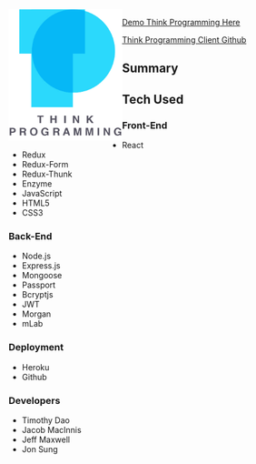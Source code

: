 <img style="float: left;" src="https://github.com/thinkful-ei23/think-programming-client/blob/master/src/components/images/logo/TP-title-logo.jpg?raw=true" alt="Think Programing Logo" width="200"/>


[Demo Think Programming Here](https://think-programming-client.herokuapp.com/)

[Think Programming Client Github](https://github.com/thinkful-ei23/think-programming-server)

## Summary


## Tech Used

### Front-End
* React
* Redux
* Redux-Form
* Redux-Thunk
* Enzyme
* JavaScript
* HTML5
* CSS3

### Back-End
* Node.js
* Express.js
* Mongoose
* Passport
* Bcryptjs
* JWT
* Morgan
* mLab

### Deployment
* Heroku
* Github

### Developers
* Timothy Dao
* Jacob MacInnis
* Jeff Maxwell
* Jon Sung
